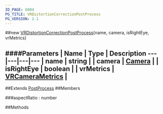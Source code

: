 ```yaml
---
ID_PAGE: 6804
PG_TITLE: VRDistortionCorrectionPostProcess
PG_VERSION: 2.1
---
```

##new [VRDistortionCorrectionPostProcess](page.php?p=6804)(name, camera, isRightEye, vrMetrics)

####Parameters
 | Name | Type | Description
---|---|---|---
 | name | string | 
 | camera | [Camera](page.php?p=6631) | 
 | isRightEye | boolean | 
 | vrMetrics | [VRCameraMetrics](page.php?p=6704) | 
---

##Extends [PostProcess](page.php?p=6790)
##Members

###aspectRatio : number




##Methods
